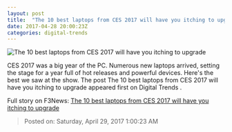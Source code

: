 ```yaml
---
layout: post
title:  "The 10 best laptops from CES 2017 will have you itching to upgrade"
date: 2017-04-28 20:00:23Z
categories: digital-trends
---
```


![The 10 best laptops from CES 2017 will have you itching to upgrade](http://icdn3.digitaltrends.com/image/xps-13-2-in-1-ces-2017-5-1200x630-c.jpg)

CES 2017 was a big year of the PC. Numerous new laptops arrived, setting the stage for a year full of hot releases and powerful devices. Here's the best we saw at the show. The post The 10 best laptops from CES 2017 will have you itching to upgrade appeared first on Digital Trends .


Full story on F3News: [The 10 best laptops from CES 2017 will have you itching to upgrade](http://www.f3nws.com/n/ztEefB)

> Posted on: Saturday, April 29, 2017 1:00:23 AM
